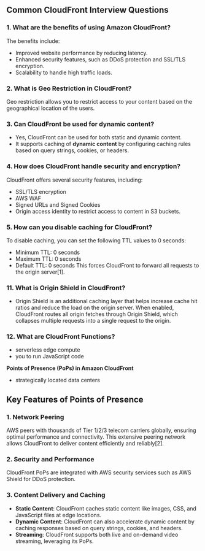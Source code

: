 
## Common CloudFront Interview Questions


### 1. **What are the benefits of using Amazon CloudFront?**
The benefits include:
- Improved website performance by reducing latency.
- Enhanced security features, such as DDoS protection and SSL/TLS encryption.
- Scalability to handle high traffic loads.

### 2. **What is Geo Restriction in CloudFront?**
Geo restriction allows you to restrict access to your content based on the geographical location of the users.

### 3. **Can CloudFront be used for dynamic content?**
- Yes, CloudFront can be used for both static and dynamic content. 
- It supports caching of **dynamic content** by configuring caching rules based on query strings, cookies, or headers.


### 4. **How does CloudFront handle security and encryption?**
CloudFront offers several security features, including:
- SSL/TLS encryption
- AWS WAF
- Signed URLs and Signed Cookies
- Origin access identity to restrict access to content in S3 buckets.

### 5. **How can you disable caching for CloudFront?**
To disable caching, you can set the following TTL values to 0 seconds:
- Minimum TTL: 0 seconds
- Maximum TTL: 0 seconds
- Default TTL: 0 seconds
This forces CloudFront to forward all requests to the origin server[1].

### 11. **What is Origin Shield in CloudFront?**
- Origin Shield is an additional caching layer that helps increase cache hit ratios and reduce the load on the origin server. When enabled, CloudFront routes all origin fetches through Origin Shield, which collapses multiple requests into a single request to the origin.

### 12. **What are CloudFront Functions?**
- serverless edge compute
- you to run JavaScript code

**Points of Presence (PoPs) in Amazon CloudFront**
- strategically located data centers 

## Key Features of Points of Presence

### 1. **Network Peering**
AWS peers with thousands of Tier 1/2/3 telecom carriers globally, ensuring optimal performance and connectivity. This extensive peering network allows CloudFront to deliver content efficiently and reliably[2].

### 2. **Security and Performance**
CloudFront PoPs are integrated with AWS security services such as AWS Shield for DDoS protection.

### 3. **Content Delivery and Caching**
- **Static Content**: CloudFront caches static content like images, CSS, and JavaScript files at edge locations.
- **Dynamic Content**: CloudFront can also accelerate dynamic content by caching responses based on query strings, cookies, and headers.
- **Streaming**: CloudFront supports both live and on-demand video streaming, leveraging its PoPs.

